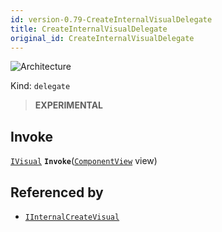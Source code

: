 ```yaml
---
id: version-0.79-CreateInternalVisualDelegate
title: CreateInternalVisualDelegate
original_id: CreateInternalVisualDelegate
---
```


![Architecture](https://img.shields.io/badge/architecture-new_only-blue)

Kind: `delegate`

> **EXPERIMENTAL**

## Invoke
[`IVisual`](IVisual) **`Invoke`**([`ComponentView`](ComponentView) view)

## Referenced by
- [`IInternalCreateVisual`](IInternalCreateVisual)
